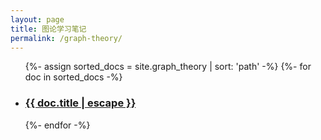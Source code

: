 ```yaml
---
layout: page
title: 图论学习笔记
permalink: /graph-theory/
---
```


<ul class="post-list">
  {%- assign sorted_docs = site.graph_theory | sort: 'path' -%}
  {%- for doc in sorted_docs -%}
  <li>
    <h3>
      <a class="post-link" href="{{ doc.url | relative_url }}">
        {{ doc.title | escape }}
      </a>
    </h3>
  </li>
  {%- endfor -%}
</ul>
